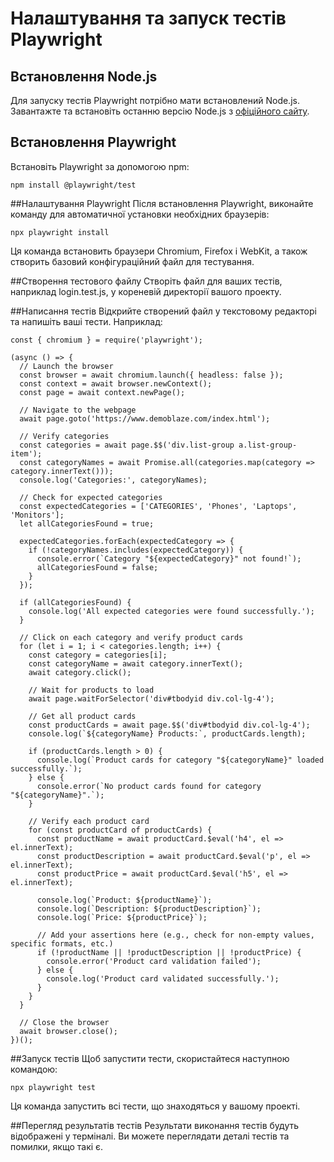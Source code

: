 # Налаштування та запуск тестів Playwright

## Встановлення Node.js

Для запуску тестів Playwright потрібно мати встановлений Node.js. Завантажте та встановіть останню версію Node.js з [офіційного сайту](https://nodejs.org/).

## Встановлення Playwright

Встановіть Playwright за допомогою npm:

    npm install @playwright/test

##Налаштування Playwright
Після встановлення Playwright, виконайте команду для автоматичної установки необхідних браузерів:

    npx playwright install
Ця команда встановить браузери Chromium, Firefox і WebKit, а також створить базовий конфігураційний файл для тестування.

##Створення тестового файлу
Створіть файл для ваших тестів, наприклад login.test.js, у кореневій директорії вашого проекту.

##Написання тестів
Відкрийте створений файл у текстовому редакторі та напишіть ваші тести. Наприклад:

    const { chromium } = require('playwright');
    
    (async () => {
      // Launch the browser
      const browser = await chromium.launch({ headless: false });
      const context = await browser.newContext();
      const page = await context.newPage();
    
      // Navigate to the webpage
      await page.goto('https://www.demoblaze.com/index.html');
    
      // Verify categories
      const categories = await page.$$('div.list-group a.list-group-item');
      const categoryNames = await Promise.all(categories.map(category => category.innerText()));
      console.log('Categories:', categoryNames);
    
      // Check for expected categories
      const expectedCategories = ['CATEGORIES', 'Phones', 'Laptops', 'Monitors'];
      let allCategoriesFound = true;
    
      expectedCategories.forEach(expectedCategory => {
        if (!categoryNames.includes(expectedCategory)) {
          console.error(`Category "${expectedCategory}" not found!`);
          allCategoriesFound = false;
        }
      });
    
      if (allCategoriesFound) {
        console.log('All expected categories were found successfully.');
      }
    
      // Click on each category and verify product cards
      for (let i = 1; i < categories.length; i++) {
        const category = categories[i];
        const categoryName = await category.innerText();
        await category.click();
    
        // Wait for products to load
        await page.waitForSelector('div#tbodyid div.col-lg-4');
    
        // Get all product cards
        const productCards = await page.$$('div#tbodyid div.col-lg-4');
        console.log(`${categoryName} Products:`, productCards.length);
    
        if (productCards.length > 0) {
          console.log(`Product cards for category "${categoryName}" loaded successfully.`);
        } else {
          console.error(`No product cards found for category "${categoryName}".`);
        }
    
        // Verify each product card
        for (const productCard of productCards) {
          const productName = await productCard.$eval('h4', el => el.innerText);
          const productDescription = await productCard.$eval('p', el => el.innerText);
          const productPrice = await productCard.$eval('h5', el => el.innerText);
    
          console.log(`Product: ${productName}`);
          console.log(`Description: ${productDescription}`);
          console.log(`Price: ${productPrice}`);
    
          // Add your assertions here (e.g., check for non-empty values, specific formats, etc.)
          if (!productName || !productDescription || !productPrice) {
            console.error('Product card validation failed');
          } else {
            console.log('Product card validated successfully.');
          }
        }
      }
    
      // Close the browser
      await browser.close();
    })();

##Запуск тестів
Щоб запустити тести, скористайтеся наступною командою:

    npx playwright test
Ця команда запустить всі тести, що знаходяться у вашому проекті.

##Перегляд результатів тестів
Результати виконання тестів будуть відображені у терміналі. Ви можете переглядати деталі тестів та помилки, якщо такі є.
